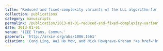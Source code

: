 ```yaml
---
title: "Reduced and fixed-complexity variants of the LLL algorithm for communications"
collection: publications
category: manuscripts
permalink: /publication/2013-01-01-reduced-and-fixed-complexity-variants-of-the-lll-algorithm-for-communications
date: 2013-01-01
venue: 'IEEE Trans. Commun.'
paperurl: 'http://arxiv.org/abs/1006.1661'
citation: 'Cong Ling, Wai Ho Mow, and Nick Howgrave-Graham "<a href="http://arxiv.org/abs/1006.1661">Reduced and fixed-complexity variants of the LLL algorithm for communications</a>", IEEE Trans. Commun., vol. 61, pp. 1040-1050, Mar. 2013.'
---
```

